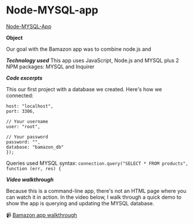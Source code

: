 # Node-MYSQL-app
[Node-MYSQL-App](https://green64.github.io/Node-MYSQL-app/)

**Object**

Our goal with the Bamazon app was to combine node.js and 

***Technology used***
This app uses JavaScript, Node.js and MYSQL plus 2 NPM packages: MYSQL and Inquirer

***Code excerpts***

This our first project with a database we created. Here's how we connected:

```var connection = mysql.createConnection({
host: "localhost",
port: 3306,

// Your username
user: "root",

// Your password
password: "",
database: "bamazon_db"
});
```

Queries used MYSQL syntax: ```connection.query("SELECT * FROM products", function (err, res) {```
            
***Video walkthrough***

Because this is a command-line app, there's not an HTML page where you can watch it in action. In the video below, I walk through a quick demo to show the app is querying and updating the MYSQL database. 

:video_camera: [Bamazon app walkthrough](https://youtu.be/YXXJ1gQlZxY)

